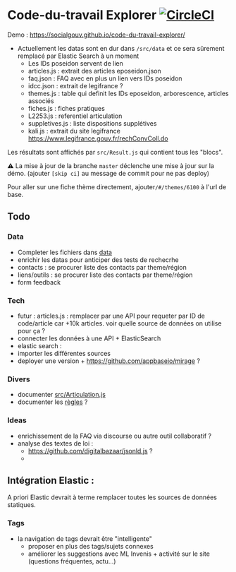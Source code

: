 # Code-du-travail Explorer [![CircleCI](https://circleci.com/gh/SocialGouv/code-du-travail-explorer.svg?style=svg)](https://circleci.com/gh/SocialGouv/code-du-travail-explorer)

Demo : https://socialgouv.github.io/code-du-travail-explorer/

 - Actuellement les datas sont en dur dans `/src/data` et ce sera sûrement remplacé par Elastic Search à un moment
    - Les IDs poseidon servent de lien
    - articles.js : extrait des articles eposeidon.json
    - faq.json : FAQ avec en plus un lien vers IDs poseidon
    - idcc.json : extrait de legifrance ?
    - themes.js : table qui definit les IDs eposeidon, arborescence, articles associés
    - fiches.js : fiches pratiques
    - L2253.js : referentiel articulation
    - suppletives.js : liste dispositions supplétives
    - kali.js : extrait du site legifrance https://www.legifrance.gouv.fr/rechConvColl.do

Les résultats sont affichés par `src/Result.js` qui contient tous les "blocs".

⚠ La mise à jour de la branche `master` déclenche une mise à jour sur la démo. (ajouter `[skip ci]` au message de commit pour ne pas deploy)

Pour aller sur une fiche thème directement, ajouter`/#/themes/6100` à l'url de base.

## Todo

### Data
 - Completer les fichiers dans [data](./data)
 - enrichir les datas pour anticiper des tests de rechecrhe
 - contacts : se procurer liste des contacts par theme/région
 - liens/outils : se procurer liste des contacts par theme/région
 - form feedback

### Tech
 - futur : articles.js : remplacer par une API pour requeter par ID de code/article car +10k articles. voir quelle source de données on utilise pour ça ?
 - connecter les données à une API + ElasticSearch
 - elastic search :
  - importer les différentes sources
  - deployer une version + https://github.com/appbaseio/mirage ?


### Divers
 - documenter [src/Articulation.js](./src/Articulation.js)
 - documenter les [règles](https://mermaidjs.github.io/mermaid-live-editor/#/edit/eyJjb2RlIjoiZ3JhcGggTFJcblxudGhlbWUtLT5Ye0wyMjUzID99XG5YLS0-MVtMMjI1My0xIDogMTMgdGhlbWVzXVxuWC0tPjJbTDIyNTMtMiA6IDQgdGhlbWVzXVxuWC0tPkF1dHJlXG5cbjEtLT5BMShNZXNzYWdlIEFydGljdWxhdGlvbiAxKVxuMi0tPkEyKE1lc3NhZ2UgQXJ0aWN1bGF0aW9uIDIpXG5BdXRyZS0tPkEzKE1lc3NhZ2UgQXJ0aWN1bGF0aW9uIDMpIiwibWVybWFpZCI6eyJ0aGVtZSI6ImRlZmF1bHQifX0) ?

### Ideas
 - enrichissement de la FAQ via discourse ou autre outil collaboratif ?
 - analyse des textes de loi :
    - https://github.com/digitalbazaar/jsonld.js ?
    -

## Intégration Elastic :

A priori Elastic devrait à terme remplacer toutes les sources de données statiques.

### Tags

 - la navigation de tags devrait être "intelligente"
    - proposer en plus des tags/sujets connexes
    - améliorer les suggestions avec ML Invenis + activité sur le site (questions fréquentes, actu...)
